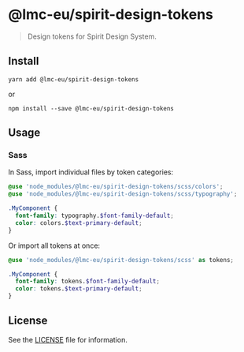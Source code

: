 # @lmc-eu/spirit-design-tokens

> Design tokens for Spirit Design System.

## Install

```shell
yarn add @lmc-eu/spirit-design-tokens
```

or

```shell
npm install --save @lmc-eu/spirit-design-tokens
```

## Usage

### Sass

In Sass, import individual files by token categories:

```scss
@use 'node_modules/@lmc-eu/spirit-design-tokens/scss/colors';
@use 'node_modules/@lmc-eu/spirit-design-tokens/scss/typography';

.MyComponent {
  font-family: typography.$font-family-default;
  color: colors.$text-primary-default;
}
```

Or import all tokens at once:

```scss
@use 'node_modules/@lmc-eu/spirit-design-tokens/scss' as tokens;

.MyComponent {
  font-family: tokens.$font-family-default;
  color: tokens.$text-primary-default;
}
```

## License

See the [LICENSE](LICENSE.md) file for information.
